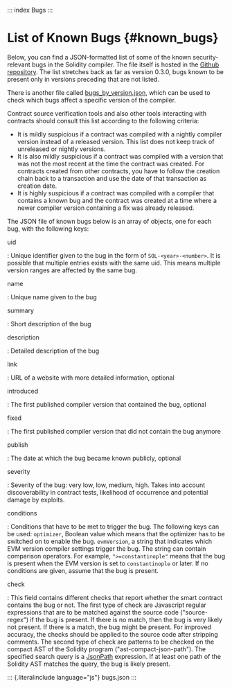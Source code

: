 ::: index
Bugs
:::

# List of Known Bugs {#known_bugs}

Below, you can find a JSON-formatted list of some of the known
security-relevant bugs in the Solidity compiler. The file itself is
hosted in the [Github
repository](https://github.com/ethereum/solidity/blob/develop/docs/bugs.json).
The list stretches back as far as version 0.3.0, bugs known to be
present only in versions preceding that are not listed.

There is another file called
[bugs_by_version.json](https://github.com/ethereum/solidity/blob/develop/docs/bugs_by_version.json),
which can be used to check which bugs affect a specific version of the
compiler.

Contract source verification tools and also other tools interacting with
contracts should consult this list according to the following criteria:

-   It is mildly suspicious if a contract was compiled with a nightly
    compiler version instead of a released version. This list does not
    keep track of unreleased or nightly versions.
-   It is also mildly suspicious if a contract was compiled with a
    version that was not the most recent at the time the contract was
    created. For contracts created from other contracts, you have to
    follow the creation chain back to a transaction and use the date of
    that transaction as creation date.
-   It is highly suspicious if a contract was compiled with a compiler
    that contains a known bug and the contract was created at a time
    where a newer compiler version containing a fix was already
    released.

The JSON file of known bugs below is an array of objects, one for each
bug, with the following keys:

uid

:   Unique identifier given to the bug in the form of
    `SOL-<year>-<number>`. It is possible that multiple entries exists
    with the same uid. This means multiple version ranges are affected
    by the same bug.

name

:   Unique name given to the bug

summary

:   Short description of the bug

description

:   Detailed description of the bug

link

:   URL of a website with more detailed information, optional

introduced

:   The first published compiler version that contained the bug,
    optional

fixed

:   The first published compiler version that did not contain the bug
    anymore

publish

:   The date at which the bug became known publicly, optional

severity

:   Severity of the bug: very low, low, medium, high. Takes into account
    discoverability in contract tests, likelihood of occurrence and
    potential damage by exploits.

conditions

:   Conditions that have to be met to trigger the bug. The following
    keys can be used: `optimizer`, Boolean value which means that the
    optimizer has to be switched on to enable the bug. `evmVersion`, a
    string that indicates which EVM version compiler settings trigger
    the bug. The string can contain comparison operators. For example,
    `">=constantinople"` means that the bug is present when the EVM
    version is set to `constantinople` or later. If no conditions are
    given, assume that the bug is present.

check

:   This field contains different checks that report whether the smart
    contract contains the bug or not. The first type of check are
    Javascript regular expressions that are to be matched against the
    source code (\"source-regex\") if the bug is present. If there is no
    match, then the bug is very likely not present. If there is a match,
    the bug might be present. For improved accuracy, the checks should
    be applied to the source code after stripping comments. The second
    type of check are patterns to be checked on the compact AST of the
    Solidity program (\"ast-compact-json-path\"). The specified search
    query is a [JsonPath](https://github.com/json-path/JsonPath)
    expression. If at least one path of the Solidity AST matches the
    query, the bug is likely present.

::: {.literalinclude language="js"}
bugs.json
:::
